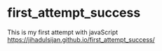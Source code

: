 # first_attempt_success
This is  my first attempt with javaScript
https://jihadulsijan.github.io/first_attempt_success/
